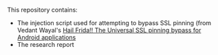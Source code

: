 This repository contains:
- The injection script used for attempting to bypass SSL pinning (from Vedant Wayal's [Hail Frida!! The Universal SSL pinning bypass for Android applications](https://infosecwriteups.com/hail-frida-the-universal-ssl-pinning-bypass-for-android-e9e1d733d29)
- The research report
